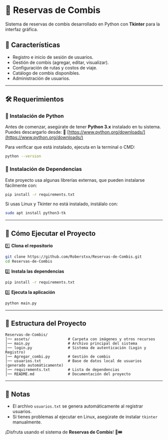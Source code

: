 # 🚐 Reservas de Combis

Sistema de reservas de combis desarrollado en Python con **Tkinter** para la interfaz gráfica.

## 📌 Características
- Registro e inicio de sesión de usuarios.
- Gestión de combis (agregar, editar, visualizar).
- Configuración de rutas y costos de viaje.
- Catálogo de combis disponibles.
- Administración de usuarios.

---

## 🛠 Requerimientos

### 🔹 Instalación de Python
Antes de comenzar, asegúrate de tener **Python 3.x** instalado en tu sistema. Puedes descargarlo desde:
🔗 [https://www.python.org/downloads/](https://www.python.org/downloads/)

Para verificar que está instalado, ejecuta en la terminal o CMD:
```sh
python --version
```

### 🔹 Instalación de Dependencias
Este proyecto usa algunas librerías externas, que pueden instalarse fácilmente con:
```sh
pip install -r requirements.txt
```
Si usas Linux y Tkinter no está instalado, instálalo con:
```sh
sudo apt install python3-tk
```

---

## 🚀 Cómo Ejecutar el Proyecto

1️⃣ **Clona el repositorio**
```sh
git clone https://github.com/Roberstxx/Reservas-de-Combis.git
cd Reservas-de-Combis
```

2️⃣ **Instala las dependencias**
```sh
pip install -r requirements.txt
```

3️⃣ **Ejecuta la aplicación**
```sh
python main.py
```

---

## 📂 Estructura del Proyecto
```
Reservas-de-Combis/
│── assets/                 # Carpeta con imágenes y otros recursos
│── main.py                 # Archivo principal del sistema
│── login.py                # Sistema de autenticación (Login y Registro)
│── Agregar_combi.py        # Gestión de combis
│── usuarios.txt            # Base de datos local de usuarios (generado automáticamente)
│── requirements.txt        # Lista de dependencias
│── README.md               # Documentación del proyecto
```

---

## 📝 Notas
- El archivo `usuarios.txt` se genera automáticamente al registrar usuarios.
- Si tienes problemas al ejecutar en Linux, asegúrate de instalar `tkinter` manualmente.

¡Disfruta usando el sistema de **Reservas de Combis**! 🚐🎟️

